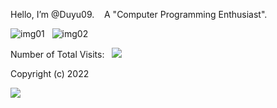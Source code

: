 Hello, I’m @Duyu09. &nbsp;&nbsp;&nbsp;A "Computer Programming Enthusiast".

![img01](https://github-readme-streak-stats.herokuapp.com/?user=Duyu09&&theme=dark) &nbsp;
![img02](https://github-readme-stats.vercel.app/api/top-langs/?username=Duyu09&langs_count=8&layout=compact&show_icons=true&count_private=false&hide=prs&theme=cobalt&text_color=fff&bg_color=000)


<div>Number of Total Visits: &nbsp; <img src="https://visitor-badge.glitch.me/badge?page_id=Duyu09" /></div> 

Copyright (c) 2022

<img src="https://readme-typing-svg.herokuapp.com/?lines=齐鲁工业大学;计算机科学与技术学院;软件工程2021级&center=true&size=27">

